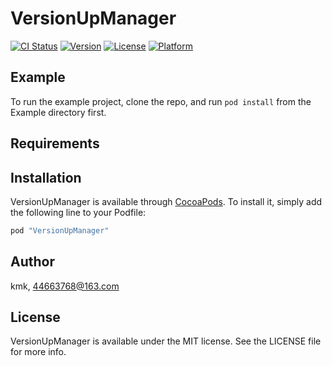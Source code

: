 # VersionUpManager

[![CI Status](http://img.shields.io/travis/kmk/VersionUpManager.svg?style=flat)](https://travis-ci.org/kmk/VersionUpManager)
[![Version](https://img.shields.io/cocoapods/v/VersionUpManager.svg?style=flat)](http://cocoapods.org/pods/VersionUpManager)
[![License](https://img.shields.io/cocoapods/l/VersionUpManager.svg?style=flat)](http://cocoapods.org/pods/VersionUpManager)
[![Platform](https://img.shields.io/cocoapods/p/VersionUpManager.svg?style=flat)](http://cocoapods.org/pods/VersionUpManager)

## Example

To run the example project, clone the repo, and run `pod install` from the Example directory first.

## Requirements

## Installation

VersionUpManager is available through [CocoaPods](http://cocoapods.org). To install
it, simply add the following line to your Podfile:

```ruby
pod "VersionUpManager"
```

## Author

kmk, 44663768@163.com

## License

VersionUpManager is available under the MIT license. See the LICENSE file for more info.
